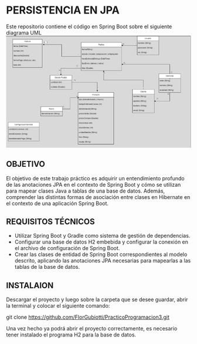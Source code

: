 # PERSISTENCIA EN JPA 

Este repositorio contiene el código en Spring Boot sobre el siguiente diagrama UML
![UML del proyecto](UML.png)

## OBJETIVO

El objetivo de este trabajo práctico es adquirir un entendimiento profundo de las anotaciones JPA en el contexto de Spring Boot y cómo se utilizan para mapear clases Java a tablas de una base de datos. Además, comprender las distintas formas de asociación entre clases en Hibernate en el contexto de una aplicación Spring Boot.

## REQUISITOS TÉCNICOS

- Utilizar Spring Boot y Gradle como sistema de gestión de dependencias.
- Configurar una base de datos H2 embebida y configurar la conexión en 
el archivo de configuración de Spring Boot.
- Crear las clases de entidad de Spring Boot correspondientes al modelo 
descrito, aplicando las anotaciones JPA necesarias para mapearlas a las 
tablas de la base de datos.

## INSTALAION

Descargar el proyecto y luego sobre la carpeta que se desee guardar, abrir la terminal y colocar el siguiente comando:

git clone https://github.com/FlorGubiotti/PracticoProgramacion3.git

Una vez hecho ya podrá abrir el proyecto correctamente, es necesario tener instalado el programa H2 para la base de datos. 
